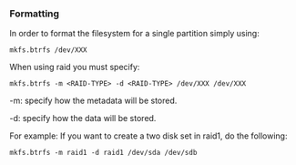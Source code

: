 ### Formatting
In order to format the filesystem for a single partition simply using:

```
mkfs.btrfs /dev/XXX
```


When using raid you must specify:

```
mkfs.btrfs -m <RAID-TYPE> -d <RAID-TYPE> /dev/XXX /dev/XXX
```

-m: specify how the metadata will be stored.

-d: specify how the data will be stored.


For example: If you want to create a two disk set in raid1, do the following:
```
mkfs.btrfs -m raid1 -d raid1 /dev/sda /dev/sdb
```
